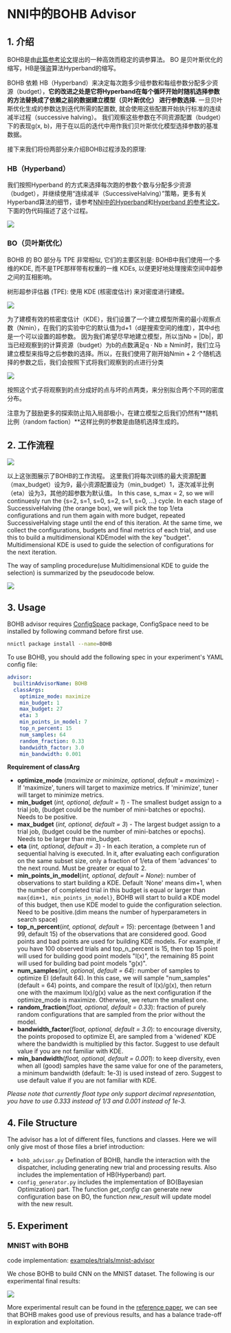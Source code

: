 # NNI中的BOHB Advisor

## 1. 介绍

BOHB是由[此篇参考论文](https://arxiv.org/abs/1807.01774)提出的一种高效而稳定的调参算法。 BO 是贝叶斯优化的缩写，HB是强盗算法Hyperband的缩写。

BOHB 依赖 HB（Hyperband）来决定每次跑多少组参数和每组参数分配多少资源（budget），**它的改进之处是它将Hyperband在每个循环开始时随机选择参数的方法替换成了依赖之前的数据建立模型（贝叶斯优化） 进行参数选择**. 一旦贝叶斯优化生成的参数达到迭代所需的配置数, 就会使用这些配置开始执行标准的连续减半过程（successive halving）。 我们观察这些参数在不同资源配置（budget）下的表现g(x, b)，用于在以后的迭代中用作我们贝叶斯优化模型选择参数的基准数据。

接下来我们将份两部分来介绍BOHB过程涉及的原理:

### HB（Hyperband）

我们按照Hyperband 的方式来选择每次跑的参数个数与分配多少资源（budget），并继续使用“连续减半（SuccessiveHalving）”策略，更多有关Hyperband算法的细节，请参考[NNI中的Hyperband](hyperbandAdvisor.md)和[Hyperband 的参考论文](https://arxiv.org/abs/1603.06560)。 下面的伪代码描述了这个过程。

![](../img/bohb_1.png)

### BO（贝叶斯优化）

BOHB 的 BO 部分与 TPE 非常相似, 它们的主要区别是: BOHB中我们使用一个多维的KDE, 而不是TPE那样带有权重的一维 KDEs, 以便更好地处理搜索空间中超参之间的互相影响。

树形超参评估器 (TPE): 使用 KDE (核密度估计) 来对密度进行建模。

![](../img/bohb_2.png)

为了建模有效的核密度估计（KDE），我们设置了一个建立模型所需的最小观察点数（Nmin），在我们的实验中它的默认值为d+1（d是搜索空间的维度），其中d也是一个可以设置的超参数。 因为我们希望尽早地建立模型，所以当Nb = |Db|，即当已经观察到的计算资源（budget）为b的点数满足q · Nb ≥ Nmin时，我们立马建立模型来指导之后参数的选择。所以，在我们使用了刚开始Nmin + 2 个随机选择的参数之后，我们会按照下式将我们观察到的点进行分类

![](../img/bohb_3.png)

按照这个式子将观察到的点分成好的点与坏的点两类，来分别拟合两个不同的密度分布。

注意为了鼓励更多的探索防止陷入局部极小，在建立模型之后我们仍然有**随机比例（random faction）**这样比例的参数是由随机选择生成的。

## 2. 工作流程

![](../img/bohb_6.jpg)

以上这张图展示了BOHB的工作流程。 这里我们将每次训练的最大资源配置（max_budget）设为9，最小资源配置设为（min_budget）1，逐次减半比例（eta）设为3，其他的超参数为默认值。 In this case, s_max = 2, so we will continuesly run the {s=2, s=1, s=0, s=2, s=1, s=0, ...} cycle. In each stage of SuccessiveHalving (the orange box), we will pick the top 1/eta configurations and run them again with more budget, repeated SuccessiveHalving stage until the end of this iteration. At the same time, we collect the configurations, budgets and final metrics of each trial, and use this to build a multidimensional KDEmodel with the key "budget". Multidimensional KDE is used to guide the selection of configurations for the next iteration.

The way of sampling procedure(use Multidimensional KDE to guide the selection) is summarized by the pseudocode below.

![](../img/bohb_4.png)

## 3. Usage

BOHB advisor requires [ConfigSpace](https://github.com/automl/ConfigSpace) package, ConfigSpace need to be installed by following command before first use.

```bash
nnictl package install --name=BOHB
```

To use BOHB, you should add the following spec in your experiment's YAML config file:

```yml
advisor:
  builtinAdvisorName: BOHB
  classArgs:
    optimize_mode: maximize
    min_budget: 1
    max_budget: 27
    eta: 3
    min_points_in_model: 7
    top_n_percent: 15
    num_samples: 64
    random_fraction: 0.33
    bandwidth_factor: 3.0
    min_bandwidth: 0.001
```

**Requirement of classArg**

* **optimize_mode** (*maximize or minimize, optional, default = maximize*) - If 'maximize', tuners will target to maximize metrics. If 'minimize', tuner will target to minimize metrics.
* **min_budget** (*int, optional, default = 1*) - The smallest budget assign to a trial job, (budget could be the number of mini-batches or epochs). Needs to be positive.
* **max_budget** (*int, optional, default = 3*) - The largest budget assign to a trial job, (budget could be the number of mini-batches or epochs). Needs to be larger than min_budget.
* **eta** (*int, optional, default = 3*) - In each iteration, a complete run of sequential halving is executed. In it, after evaluating each configuration on the same subset size, only a fraction of 1/eta of them 'advances' to the next round. Must be greater or equal to 2.
* **min_points_in_model**(*int, optional, default = None*): number of observations to start building a KDE. Default 'None' means dim+1, when the number of completed trial in this budget is equal or larger than `max{dim+1, min_points_in_model}`, BOHB will start to build a KDE model of this budget, then use KDE model to guide the configuration selection. Need to be positive.(dim means the number of hyperparameters in search space)
* **top_n_percent**(*int, optional, default = 15*): percentage (between 1 and 99, default 15) of the observations that are considered good. Good points and bad points are used for building KDE models. For example, if you have 100 observed trials and top_n_percent is 15, then top 15 point will used for building good point models "l(x)", the remaining 85 point will used for building bad point models "g(x)".
* **num_samples**(*int, optional, default = 64*): number of samples to optimize EI (default 64). In this case, we will sample "num_samples"(default = 64) points, and compare the result of l(x)/g(x), then return one with the maximum l(x)/g(x) value as the next configuration if the optimize_mode is maximize. Otherwise, we return the smallest one.
* **random_fraction**(*float, optional, default = 0.33*): fraction of purely random configurations that are sampled from the prior without the model.
* **bandwidth_factor**(*float, optional, default = 3.0*): to encourage diversity, the points proposed to optimize EI, are sampled from a 'widened' KDE where the bandwidth is multiplied by this factor. Suggest to use default value if you are not familiar with KDE.
* **min_bandwidth**(*float, optional, default = 0.001*): to keep diversity, even when all (good) samples have the same value for one of the parameters, a minimum bandwidth (default: 1e-3) is used instead of zero. Suggest to use default value if you are not familiar with KDE.

*Please note that currently float type only support decimal representation, you have to use 0.333 instead of 1/3 and 0.001 instead of 1e-3.*

## 4. File Structure

The advisor has a lot of different files, functions and classes. Here we will only give most of those files a brief introduction:

* `bohb_advisor.py` Defination of BOHB, handle the interaction with the dispatcher, including generating new trial and processing results. Also includes the implementation of HB(Hyperband) part.
* `config_generator.py` includes the implementation of BO(Bayesian Optimization) part. The function *get_config* can generate new configuration base on BO, the function *new_result* will update model with the new result.

## 5. Experiment

### MNIST with BOHB

code implementation: [examples/trials/mnist-advisor](https://github.com/Microsoft/nni/tree/master/examples/trials/)

We chose BOHB to build CNN on the MNIST dataset. The following is our experimental final results:

![](../img/bohb_5.png)

More experimental result can be found in the [reference paper](https://arxiv.org/abs/1807.01774), we can see that BOHB makes good use of previous results, and has a balance trade-off in exploration and exploitation.
